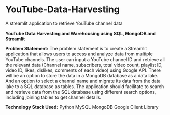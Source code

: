 # YouTube-Data-Harvesting
A streamlit application to retrieve YouTube channel data

**YouTube Data Harvesting and Warehousing using SQL, MongoDB and Streamlit**


**Problem Statement:**
The problem statement is to create a Streamlit application that allows users to access and analyze data from multiple YouTube channels. The user can input a YouTube channel ID and retrieve all the relevant data (Channel name, subscribers, total video count, playlist ID, video ID, likes, dislikes, comments of each video) using Google API. There will be an option to store the data in a MongoDB database as a data lake. And  an option to select a channel name and migrate its data from the data lake to a SQL database as tables. The application should facilitate to search and retrieve data from the SQL database using different search options, including joining tables to get channel details.

**Technology Stack Used:**
Python
MySQL
MongoDB
Google Client Library
